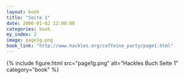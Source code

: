 ```yaml
---
layout: book
title: "Seite 1"
date: 2006-01-02 12:00:00
categories: book
my_index: 2
image: page1g.png
book_link: "http://www.hackles.org/caffeine_party/page1.html"
---
```


{% include figure.html src="page1g.png" alt="Hackles Buch Seite 1" category="book" %}